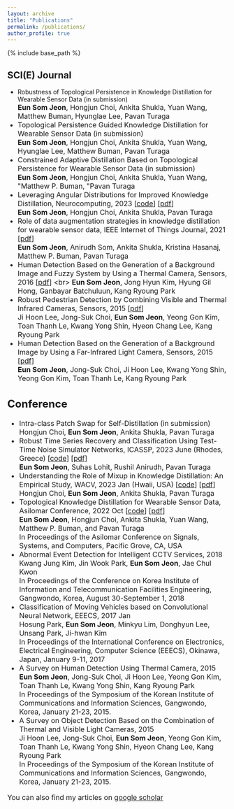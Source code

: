 ```yaml
---
layout: archive
title: "Publications"
permalink: /publications/
author_profile: true
---
```



{% include base_path %}

SCI(E) Journal
------
* Robustness of Topological Persistence in Knowledge Distillation for Wearable Sensor Data (in submission)
  <br> <font size="3"> **Eun Som Jeon**, Hongjun Choi, Ankita Shukla, Yuan Wang, Matthew Buman, Hyunglae Lee, Pavan Turaga <font>
* Topological Persistence Guided Knowledge Distillation for Wearable Sensor Data (in submission)
  <br> **Eun Som Jeon**, Hongjun Choi, Ankita Shukla, Yuan Wang, Hyunglae Lee, Matthew Buman, Pavan Turaga
* Constrained Adaptive Distillation Based on Topological Persistence for Wearable Sensor Data (in submission)
  <br> **Eun Som Jeon**, Hongjun Choi, Ankita Shukla, Yuan Wang, "Matthew P. Buman, "Pavan Turaga
* Leveraging Angular Distributions for Improved Knowledge Distillation, Neurocomputing, 2023 [[code](https://github.com/jeunsom/AMD_loss)] [[pdf](https://www.sciencedirect.com/science/article/abs/pii/S0925231222014096)]
   <br> **Eun Som Jeon**, Hongjun Choi, Ankita Shukla, Pavan Turaga
* Role of data augmentation strategies in knowledge distillation for wearable sensor data, IEEE Internet of Things Journal, 2021 [[pdf](https://ieeexplore.ieee.org/document/9664814)]
   <br> **Eun Som Jeon**, Anirudh Som, Ankita Shukla, Kristina Hasanaj, Matthew P. Buman, Pavan Turaga
* Human Detection Based on the Generation of a Background Image and Fuzzy System by Using a Thermal Camera, Sensors, 2016 [[pdf]([https://www.mdpi.com/1424-8220/15/5/10580](https://www.mdpi.com/1424-8220/16/4/453))]
   <br> **Eun Som Jeon**, Jong Hyun Kim, Hyung Gil Hong, Ganbayar Batchuluun, Kang Ryoung Park
* Robust Pedestrian Detection by Combining Visible and Thermal Infrared Cameras, Sensors, 2015 [[pdf](https://www.mdpi.com/1424-8220/15/5/10580)]
   <br> Ji Hoon Lee, Jong-Suk Choi, **Eun Som Jeon**, Yeong Gon Kim, Toan Thanh Le, Kwang Yong Shin, Hyeon Chang Lee, Kang Ryoung Park
* Human Detection Based on the Generation of a Background Image by Using a Far-Infrared Light Camera, Sensors, 2015 [[pdf](https://www.mdpi.com/1424-8220/15/3/6763)]
   <br> **Eun Som Jeon**, Jong-Suk Choi, Ji Hoon Lee, Kwang Yong Shin, Yeong Gon Kim, Toan Thanh Le, Kang Ryoung Park



Conference
------
* Intra-class Patch Swap for Self-Distillation (in submission)
  <br> Hongjun Choi, **Eun Som Jeon**, Ankita Shukla, Pavan Turaga
* Robust Time Series Recovery and Classification Using Test-Time Noise Simulator Networks, ICASSP, 2023 June (Rhodes, Greece) [[code](https://github.com/jeunsom/RobustTS)] [[pdf](https://ieeexplore.ieee.org/document/10096888)]
   <br> **Eun Som Jeon**, Suhas Lohit, Rushil Anirudh, Pavan Turaga
* Understanding the Role of Mixup in Knowledge Distillation: An Empirical Study, WACV, 2023 Jan (Hwaii, USA) [[code](https://github.com/hchoi71/MIX-KD)] [[pdf](https://arxiv.org/pdf/2211.03946.pdf)]
   <br> Hongjun Choi, **Eun Som Jeon**, Ankita Shukla, Pavan Turaga 
* Topological Knowledge Distillation for Wearable Sensor Data, Asilomar Conference, 2022 Oct [[code](https://github.com/jeunsom/TDA_KD)] [[pdf](https://ieeexplore.ieee.org/document/10052019)]
   <br> **Eun Som Jeon**, Hongjun Choi, Ankita Shukla, Yuan Wang, Matthew P. Buman, and Pavan Turaga
   <br> In Proceedings of the Asilomar Conference on Signals, Systems, and Computers, Pacific Grove, CA, USA
* Abnormal Event Detection for Intelligent CCTV Services, 2018
   <br> Kwang Jung Kim, Jin Wook Park, **Eun Som Jeon**, Jae Chul Kwon
   <br> In Proceedings of the Conference on Korea Institute of Information and Telecommunication Facilities Engineering, Gangwondo, Korea, August 30-September 1, 2018
* Classification of Moving Vehicles based on Convolutional Neural Network, EEECS, 2017 Jan
   <br> Hosung Park, **Eun Som Jeon**, Minkyu Lim, Donghyun Lee, Unsang Park, Ji-hwan Kim
   <br> In Proceedings of the International Conference on Electronics, Electrical Engineering, Computer Science (EEECS), Okinawa, Japan, January 9-11, 2017
* A Survey on Human Detection Using Thermal Camera, 2015
   <br> **Eun Som Jeon**, Jong-Suk Choi, Ji Hoon Lee, Yeong Gon Kim, Toan Thanh Le, Kwang Yong Shin, Kang Ryoung Park
   <br> In Proceedings of the Symposium of the Korean Institute of Communications and Information Sciences, Gangwondo, Korea, January 21-23, 2015.
* A Survey on Object Detection Based on the Combination of Thermal and Visible Light Cameras, 2015
   <br> Ji Hoon Lee, Jong-Suk Choi, **Eun Som Jeon**, Yeong Gon Kim, Toan Thanh Le, Kwang Yong Shin, Hyeon Chang Lee, Kang Ryoung Park
   <br> In Proceedings of the Symposium of the Korean Institute of Communications and Information Sciences, Gangwondo, Korea, January 21-23, 2015.

  
You can also find my articles on [google scholar](https://scholar.google.com/citations?hl=en&user=-MWWsMUAAAAJ)
